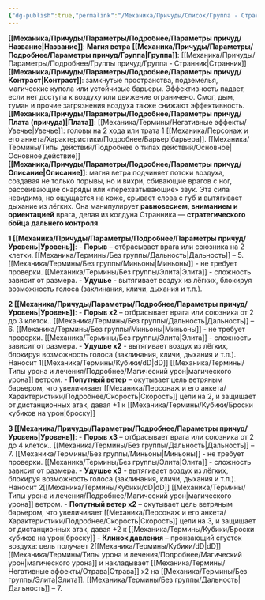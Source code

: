 ```yaml
---
{"dg-publish":true,"permalink":"/Механика/Причуды/Список/Группа - Странник/Магия ветра/","noteIcon":"","created":"2025-08-21T13:47:46.162+03:00","updated":"2025-09-04T08:06:55.439+03:00"}
---
```


**[[Механика/Причуды/Параметры/Подробнее/Параметры причуд/Название\|Название]]**: **Магия ветра**
**[[Механика/Причуды/Параметры/Подробнее/Параметры причуд/Группа\|Группа]]**: [[Механика/Причуды/Параметры/Подробнее/Группы причуд/Группа - Странник\|Странник]]  
**[[Механика/Причуды/Параметры/Подробнее/Параметры причуд/Контраст\|Контраст]]**: замкнутые пространства, подземелья, магические купола или устойчивые барьеры. Эффективность падает, если нет доступа к воздуху или движение ограничено.  Смог, дым, туман и прочие загрязнения воздуха также снижают эффективность.
**[[Механика/Причуды/Параметры/Подробнее/Параметры причуд/Плата (причуда)\|Плата]]**:  [[Механика/Термины/Негативные эффекты/Увечье\|Увечье]]: головы на 2 хода или трата 1 [[Механика/Персонаж и его анкета/Характеристики/Подробнее/Барьер\|барьера]]. [[Механика/Термины/Типы действий/Подробнее о типах действий/Основное\|Основное действие]]  
**[[Механика/Причуды/Параметры/Подробнее/Параметры причуд/Описание\|Описание]]**:  магия ветра подчиняет потоки воздуха, создавая не только порывы, но и вихри, сбивающие врагов с ног, рассеивающие снаряды или «перехватывающие» звук. Эта сила невидима, но ощущается на коже, срывает слова с губ и вытягивает дыхание из лёгких. Она манипулирует **равновесием, вниманием и ориентацией** врага, делая из колдуна Странника — **стратегического бойца дальнего контроля**.


 **1 [[Механика/Причуды/Параметры/Подробнее/Параметры причуд/Уровень\|Уровень]]**:
	- **Порыв** – отбрасывает врага или союзника на 2 клетки. [[Механика/Термины/Без группы/Дальность\|Дальность]] – 5. [[Механика/Термины/Без группы/Миньоны\|Миньоны]] - не требует проверки. [[Механика/Термины/Без группы/Элита\|Элита]] - сложность зависит от размера. 
	- **Удушье** - вытягивает воздух из лёгких, блокируя возможность голоса (заклинания, кличи, дыхания и т.п.).

 **2 [[Механика/Причуды/Параметры/Подробнее/Параметры причуд/Уровень\|Уровень]]**:
	- **Порыв х2** – отбрасывает врага или союзника от 2 до  3 клеток.. [[Механика/Термины/Без группы/Дальность\|Дальность]] – 6. [[Механика/Термины/Без группы/Миньоны\|Миньоны]] - не требует проверки. [[Механика/Термины/Без группы/Элита\|Элита]] - сложность зависит от размера. 
	- **Удушье х2** - вытягивает воздух из лёгких, блокируя возможность голоса (заклинания, кличи, дыхания и т.п.). Наносит 1[[Механика/Термины/Кубики/dD\|dD]] [[Механика/Термины/Типы урона и лечения/Подробнее/Магический урон\|магического урона]] ветром.
	- **Попутный ветер** – окутывает цель ветряным барьером, что увеличивает [[Механика/Персонаж и его анкета/Характеристики/Подробнее/Скорость\|Скорость]] цели на 2, и защищает от дистанционных атак, давая +1 к [[Механика/Термины/Кубики/Броски кубиков на урон\|броску]]

 **3 [[Механика/Причуды/Параметры/Подробнее/Параметры причуд/Уровень\|Уровень]]**:
	- **Порыв х3** – отбрасывает врага или союзника от 2 до  4 клеток.. [[Механика/Термины/Без группы/Дальность\|Дальность]] – 7. [[Механика/Термины/Без группы/Миньоны\|Миньоны]] - не требует проверки. [[Механика/Термины/Без группы/Элита\|Элита]] - сложность зависит от размера. 
	- **Удушье х3** - вытягивает воздух из лёгких, блокируя возможность голоса (заклинания, кличи, дыхания и т.п.). Наносит 2[[Механика/Термины/Кубики/dD\|dD]] [[Механика/Термины/Типы урона и лечения/Подробнее/Магический урон\|магического урона]] ветром.
	- **Попутный ветер х2** – окутывает цель ветряным барьером, что увеличивает [[Механика/Персонаж и его анкета/Характеристики/Подробнее/Скорость\|Скорость]] цели на 3, и защищает от дистанционных атак, давая +2 к [[Механика/Термины/Кубики/Броски кубиков на урон\|броску]]
	- **Клинок давления** – пронзающий сгусток воздуха: цель получает 2[[Механика/Термины/Кубики/dD\|dD]] [[Механика/Термины/Типы урона и лечения/Подробнее/Магический урон\|магического урона]] и  накладывает [[Механика/Термины/Негативные эффекты/Отрава\|Отрава]] х2 на [[Механика/Термины/Без группы/Элита\|Элита]]. [[Механика/Термины/Без группы/Дальность\|Дальность]] – 7.